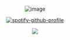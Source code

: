 <div align="center">

![image](https://i.pinimg.com/736x/3b/f3/c1/3bf3c1828da5081fcded9b7c9716a2f2.jpg)


[![spotify-github-profile](https://spotify-github-profile.kittinanx.com/api/view?uid=31usv2agjy2dc2ibjpln5faphf7y&cover_image=true&theme=natemoo-re&show_offline=false&background_color=121212&interchange=false&bar_color=ADD8E6&bar_color_cover=false)](https://github.com/kittinan/spotify-github-profile)


![](https://komarev.com/ghpvc/?username=HeavenPiercehim&+color=blue&label=POISENED)



</div>


